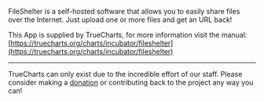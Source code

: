FileShelter is a self-hosted software that allows you to easily share files over the Internet. Just upload one or more files and get an URL back!

This App is supplied by TrueCharts, for more information visit the manual: [https://truecharts.org/charts/incubator/fileshelter](https://truecharts.org/charts/incubator/fileshelter)

---

TrueCharts can only exist due to the incredible effort of our staff.
Please consider making a [donation](https://truecharts.org/about/sponsor) or contributing back to the project any way you can!
